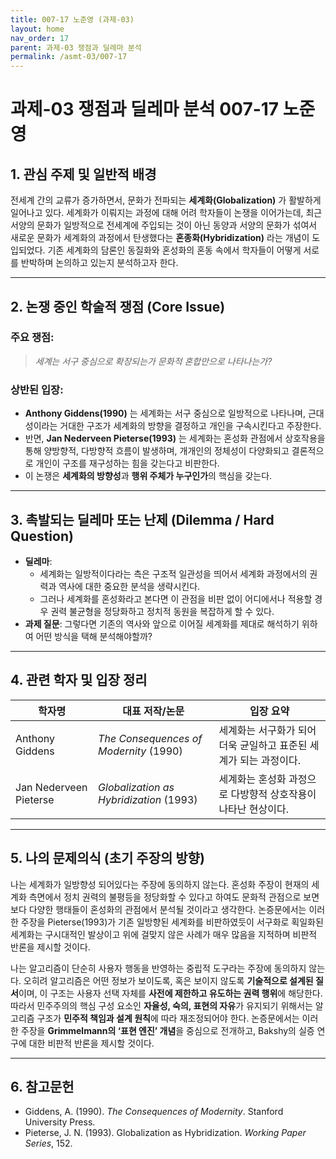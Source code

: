 ```yaml
---
title: 007-17 노준영 (과제-03)
layout: home
nav_order: 17
parent: 과제-03 쟁점과 딜레마 분석
permalink: /asmt-03/007-17
---
```


# 과제-03 쟁점과 딜레마 분석 007-17 노준영 

## 1. 관심 주제 및 일반적 배경
전세계 간의 교류가 증가하면서, 문화가 전파되는 **세계화(Globalization)** 가 활발하게 일어나고 있다. 세계화가 이뤄지는 과정에 대해 어려 학자들이 논쟁을 이어가는데, 최근 서양의 문화가 일방적으로 전세계에 주입되는 것이 아닌 동양과 서양의 문화가 섞여서 새로운 문화가 세계화의 과정에서 탄생했다는 **혼종화(Hybridization)** 라는 개념이 도입되었다. 기존 세계화의 담론인 동질화와 혼성화의 혼동 속에서 학자들이 어떻게 서로를 반박하며 논의하고 있는지 분석하고자 한다.

---

## 2. 논쟁 중인 학술적 쟁점 (Core Issue)

### 주요 쟁점:  

> *세계는 서구 중심으로 확장되는가 문화적 혼합만으로 나타나는가?*

### 상반된 입장:
- **Anthony Giddens(1990)** 는 세계화는 서구 중심으로 일방적으로 나타나며, 근대성이라는 거대한 구조가 세계화의 방향을 결정하고 개인을 구속시킨다고 주장한다.
- 반면, **Jan Nederveen Pieterse(1993)** 는 세계화는 혼성화 관점에서 상호작용을 통해 양방향적, 다방향적 흐름이 발생하며, 개개인의 정체성이 다양화되고 결론적으로 개인이 구조를 재구성하는 힘을 갖는다고 비판한다.
- 이 논쟁은 **세계화의 방향성**과 **행위 주체가 누구인가**의 핵심을 갖는다.

---

## 3. 촉발되는 딜레마 또는 난제 (Dilemma / Hard Question)

- **딜레마**: 
  - 세계화는 일방적이다라는 측은 구조적 일관성을 띄어서 세계화 과정에서의 권력과 역사에 대한 중요한 분석을 생략시킨다.
  - 그러나 세계화를 혼성화라고 본다면 이 관점을 비판 없이 어디에서나 적용할 경우 권력 불균형을 정당화하고 정치적 동원을 복잡하게 할 수 있다. 
- **과제 질문**: 그렇다면 기존의 역사와 앞으로 이어질 세계화를 제대로 해석하기 위하여 어떤 방식을 택해 분석해야할까?

---

## 4. 관련 학자 및 입장 정리

| 학자명             | 대표 저작/논문                                   | 입장 요약 |
|--------------------|---------------------------------------------------|-----------|
| Anthony Giddens   | *The Consequences of Modernity* (1990)                          | 세계화는 서구화가 되어 더욱 균일하고 표준된 세계가 되는 과정이다. |
| Jan Nederveen Pieterse    | *Globalization as Hybridization* (1993)                                | 세계화는 혼성화 과정으로 다방향적 상호작용이 나타난 현상이다. |

---

## 5. 나의 문제의식 (초기 주장의 방향)
나는 세계화가 일방향성 되어있다는 주장에 동의하지 않는다. 혼성화 주장이 현재의 세계화 측면에서 정치 권력의 불평등을 정당화할 수 있다고 하여도 문화적 관점으로 보면 보다 다양한 행태들이 혼성화의 관점에서 분석될 것이라고 생각한다. 논증문에서는 이러한 주장을 Pieterse(1993)가 기존 일방향된 세계화를 비판하였듯이 서구화로 획일화된 세계화는 구시대적인 발상이고 위에 걸맞지 않은 사례가 매우 많음을 지적하며 비판적 반론을 제시할 것이다. 

나는 알고리즘이 단순히 사용자 행동을 반영하는 중립적 도구라는 주장에 동의하지 않는다. 오히려 알고리즘은 어떤 정보가 보이도록, 혹은 보이지 않도록 **기술적으로 설계된 질서**이며, 이 구조는 사용자 선택 자체를 **사전에 제한하고 유도하는 권력 행위**에 해당한다. 따라서 민주주의의 핵심 구성 요소인 **자율성, 숙의, 표현의 자유**가 유지되기 위해서는 알고리즘 구조가 **민주적 책임과 설계 원칙**에 따라 재조정되어야 한다. 논증문에서는 이러한 주장을 **Grimmelmann의 ‘표현 엔진’ 개념**을 중심으로 전개하고, Bakshy의 실증 연구에 대한 비판적 반론을 제시할 것이다.

---

## 6. 참고문헌

- Giddens, A. (1990). *The Consequences of Modernity*. Stanford University Press.
- Pieterse, J. N. (1993). Globalization as Hybridization. *Working Paper Series*, 152.
